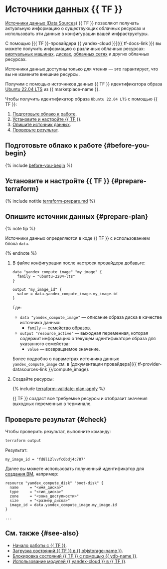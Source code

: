 # Источники данных {{ TF }}

[Источники данных (Data Sources)](https://developer.hashicorp.com/terraform/language/data-sources) {{ TF }} позволяют получать актуальную информацию о существующих облачных ресурсах и использовать эти данные в конфигурации вашей инфраструктуры.

С помощью [{{ TF }}-провайдера {{ yandex-cloud }}]({{ tf-docs-link }}) вы можете получить информацию о различных облачных ресурсах: [виртуальных машинах](../../compute/concepts/vm.md), [дисках](../../compute/concepts/disk.md), [облачных сетях](../../vpc/concepts/network.md) и других облачных ресурсах.

Источники данных доступны только для чтения — это гарантирует, что вы не измените внешние ресурсы.

Получим с помощью источников данных {{ TF }} идентификатора образа [Ubuntu 22.04 LTS](/marketplace/products/yc/ubuntu-22-04-lts) из {{ marketplace-name }}.

Чтобы получить идентификатор образа `Ubuntu 22.04 LTS` с помощью {{ TF }}:

1. [Подготовьте облако к работе](#before-you-begin).
1. [Установите и настройте {{ TF }}](#prepare-terraform).
1. [Опишите источник данных](#prepare-plan).
1. [Проверьте результат](#check).

## Подготовьте облако к работе {#before-you-begin}

{% include [before-you-begin](../_tutorials_includes/before-you-begin.md) %}

## Установите и настройте {{ TF }} {#prepare-terraform}

{% include notitle [terraform-prepare.md](../../_tutorials/infrastructure/terraform-prepare.md) %}

## Опишите источник данных {#prepare-plan}

{% note tip %}

Источники данных определяются в коде {{ TF }} с использованием блока `data`.

{% endnote %}

1. В файле конфигурации после настроек провайдера добавьте:

    ```hcl
    data "yandex_compute_image" "my_image" {
      family = "ubuntu-2204-lts"
    }

    output "my_image_id" {
      value = data.yandex_compute_image.my_image.id
    }
    ```

    Где:

    * `data "yandex_compute_image"` — описание образа диска в качестве источника данных:
        * `family` — [семейство образов](../../compute/concepts/image.md#family).
    * `output "resource_active"` — выходная переменная, которая содержит информацию о текущем идентификаторе образа для указанного семейства:
        * `value` — возвращаемое значение.

    Более подробно о параметрах источника данных `yandex_compute_image` см. в [документации провайдера]({{ tf-provider-datasources-link }}/compute_image).

1. Создайте ресурсы:

    {% include [terraform-validate-plan-apply](../_tutorials_includes/terraform-validate-plan-apply.md) %}

    {{ TF }} создаст все требуемые ресурсы и отобразит значения выходных переменных в терминале.

## Проверьте результат {#check}

Чтобы проверить результат, выполните команду:

```bash
terraform output
```

Результат:

```text
my_image_id = "fd8li2lvvfc6bdj4c787"
```

Далее вы можете использовать полученный идентификатор для [создания ВМ](../../compute/operations/images-with-pre-installed-software/create.md), например:

```hcl
resource "yandex_compute_disk" "boot-disk" {
  name     = "<имя_диска>"
  type     = "<тип_диска>"
  zone     = "<зона_доступности>"
  size     = "<размер_диска>"
  image_id = data.yandex_compute_image.my_image.id
}

...
```

## См. также {#see-also}

* [Начало работы с {{ TF }}](../../tutorials/infrastructure-management/terraform-quickstart.md).
* [Загрузка состояний {{ TF }} в {{ objstorage-name }}](../../tutorials/infrastructure-management/terraform-state-storage.md).
* [Блокировка состояний {{ TF }} с помощью {{ ydb-name }}](../../tutorials/infrastructure-management/terraform-state-lock.md).
* [Использование модулей {{ yandex-cloud }} в {{ TF }}](../../tutorials/infrastructure-management/terraform-modules.md).
